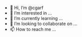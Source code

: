 - 👋 Hi, I’m @cgarf
- 👀 I’m interested in ...
- 🌱 I’m currently learning ...
- 💞️ I’m looking to collaborate on ...
- 📫 How to reach me ...

<!---
cgarf/cgarf is a ✨ special ✨ repository because its `README.md` (this file) appears on your GitHub profile.
You can click the Preview link to take a look at your changes.
--->
